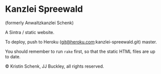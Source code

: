 Kanzlei Spreewald
=================

(formerly Anwaltzkanzlei Schenk)

A Sintra / static website.

To deploy, push to Heroku (git@heroku.com:kanzlei-spreewald.git) master.

You should remember to run `rake` first, so that the static HTML files are up
to date.

© Kristin Schenk, JJ Buckley, all rights reserved.
